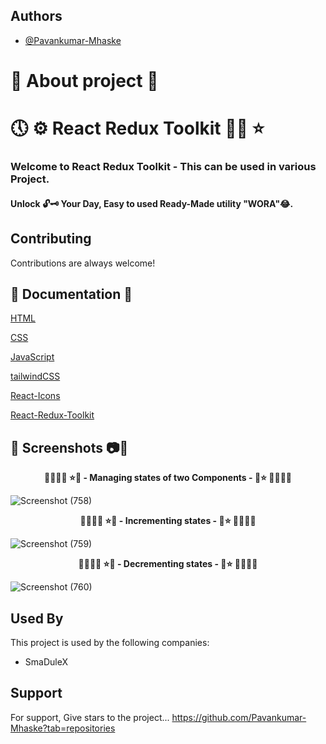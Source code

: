 ## Authors

- [@Pavankumar-Mhaske](https://github.com/Pavankumar-Mhaske)

# 🚀 About project 💖

# 🕔 ⚙ React Redux Toolkit ✌🏻 ⭐

### Welcome to React Redux Toolkit - This can be used in various Project.

#### Unlock 🔓🗝 Your Day, Easy to used Ready-Made utility "WORA"😂.

## Contributing

Contributions are always welcome!

## 📃 Documentation 📄

[HTML](https://developer.mozilla.org/en-US/docs/Web/HTML)

[CSS](https://developer.mozilla.org/en-US/docs/Web/CSS)

[JavaScript](https://developer.mozilla.org/en-US/docs/Web/JavaScript)

[tailwindCSS](https://tailwindcss.com/)

[React-Icons](https://react-icons.github.io/react-icons)

[React-Redux-Toolkit](https://redux-toolkit.js.org/)

## 📸 Screenshots 📷🎥

<p align="center">
  <b> 🌴🎄🌳🌲 ⭐💖 - Managing states of two Components - 💖⭐ 🌲🌳🎄🌴 </b>
</p>

![Screenshot (758)](https://github.com/Pavankumar-Mhaske/React-Redux-Toolkit/assets/104865937/8d061748-31e2-44c2-824d-f97562bf2a4a)

<p align="center">
  <b> 🌴🎄🌳🌲 ⭐💖 - Incrementing states  - 💖⭐ 🌲🌳🎄🌴 </b>
</p>

![Screenshot (759)](https://github.com/Pavankumar-Mhaske/React-Redux-Toolkit/assets/104865937/691bdb55-230d-49b6-9b58-7cae6cb0dbb9)

<p align="center">
  <b> 🌴🎄🌳🌲 ⭐💖 - Decrementing states  - 💖⭐ 🌲🌳🎄🌴 </b>
</p>

![Screenshot (760)](https://github.com/Pavankumar-Mhaske/React-Redux-Toolkit/assets/104865937/09a5a210-1989-45ad-9c98-3c65ace8499a)

## Used By

This project is used by the following companies:

- SmaDuleX

## Support

For support, Give stars to the project... https://github.com/Pavankumar-Mhaske?tab=repositories
